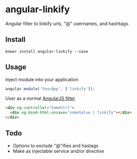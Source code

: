 # angular-linkify

Angular filter to linkify urls, "@" usernames, and hashtags.

## Install

```
bower install angular-linkify --save
```

## Usage

Inject module into your application

```javascript
angular.module('YourApp', ['linkify']);
```

User as a normal [AngularJS filter](http://docs.angularjs.org/guide/dev_guide.templates.filters.using_filters)

```html
<div ng-controller="SomeCtrl">
  <div ng-bind-html-unsave="someValue | linkify"></div>
</div>
```

## Todo

* Options to exclude "@"ifies and hastags
* Make as injectable service and/or directive

